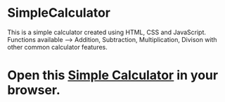 # SimpleCalculator
This is a simple calculator created using HTML, CSS and JavaScript. Functions available --> Addition, Subtraction, Multiplication, Divison with other common calculator features.

<h1><b>Open this <u><a href="https://iamarghamallick.github.io/SimpleCalculator/" target="_blank">Simple Calculator</a></u> in your browser.</b></h1>
